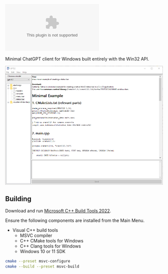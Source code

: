 [![Download](https://img.shields.io/github/downloads/gpt32/application/latest/gpt32.exe?sort=semver&style=for-the-badge&logo=mingww64&label=Windows)](https://github.com/gpt32/application/releases/latest/download/gpt32.exe)

Minimal ChatGPT client for Windows built entirely with the Win32 API.

![screenshot](https://raw.githubusercontent.com/GPT32/.github/refs/heads/main/assets/screenshot.png)

## Building

Download and run [Microsoft C++ Build Tools 2022](https://visualstudio.microsoft.com/visual-cpp-build-tools/).

Ensure the following components are installed from the Main Menu.

- Visual C++ build tools
  - MSVC compiler
  - C++ CMake tools for Windows
  - C++ Clang tools for Windows
  - Windows 10 or 11 SDK

```bash
cmake --preset msvc-configure
cmake --build --preset msvc-build
```
